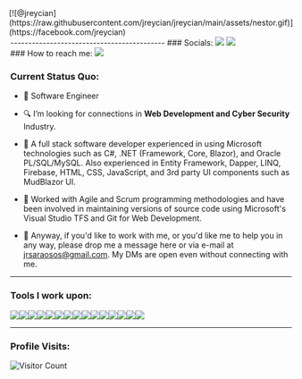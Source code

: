 <div style="display: flex; justify-content: center;">[![@jreycian](https://raw.githubusercontent.com/jreycian/jreycian/main/assets/nestor.gif)](https://facebook.com/jreycian)</div>
------------------------------------------- 
### Socials: 
<a href="https://www.linkedin.com/in/jreycian/"><img src="https://img.shields.io/badge/jreycian-%230077B5.svg?&style=for-the-badge&logo=linkedin&logoColor=white"></a> <a href="https://www.facebook.com/jreycian/"><img src="https://img.shields.io/badge/jreycian-1877F2?style=for-the-badge&logo=facebook&logoColor=white"></a>
<br>
### How to reach me: 
<a href="mailto: jrsaraosos@gmail.com">
<img src="https://img.shields.io/badge/-jrsaraosos%40gmail.com-7B83EB?&style=for-the-badge&logo=Microsoft-outlook&logoColor=white" ></a>

### Current Status Quo:

- 💼 Software Engineer
- 🔍 I’m looking for connections in <strong>Web Development and Cyber Security</strong> Industry.
- 💬 A full stack software developer experienced in using Microsoft technologies such as C#, .NET (Framework, Core, Blazor), and Oracle PL/SQL/MySQL. Also experienced in Entity Framework, Dapper, LINQ, Firebase, HTML, CSS, JavaScript, and 3rd party UI components such as MudBlazor UI.</p>

- 💬 Worked with Agile and Scrum programming methodologies and have been involved in maintaining versions of source code using Microsoft's Visual Studio TFS and Git for Web Development.

- 💬 Anyway, if you'd like to work with me, or you'd like me to help you in any way, please drop me a message here or via e-mail at <a href="mailto:jrsaraosos@gmail.com">jrsaraosos@gmail.com</a>. My DMs are open even without connecting with me.

------------------------------------------- 

### Tools I work upon:

<div style="display: flex; flex-wrap: wrap;">
<img src="https://img.shields.io/badge/HTML5-%23E34F26.svg?style=for-the-badge&logo=html5&logoColor=white"> 
<img src="https://img.shields.io/badge/CSS3-%2314354C.svg?style=for-the-badge&logo=css3&logoColor=white"> 
<img src="https://img.shields.io/badge/C%23-%23239120.svg?style=for-the-badge&logo=c-sharp&logoColor=white"> 
<img src="https://img.shields.io/badge/Blazor-512BD4.svg?style=for-the-badge&logo=blazor&logoColor=white"> 
<img src="https://img.shields.io/badge/Bootstrap-563D7C.svg?style=for-the-badge&logo=bootstrap&logoColor=white"> 
<img src="https://img.shields.io/badge/SQL-4479A1.svg?style=for-the-badge&logo=sql&logoColor=white"> 
<img src="https://img.shields.io/badge/MySQL-4479A1.svg?style=for-the-badge&logo=mysql&logoColor=white"> 
<img src="https://img.shields.io/badge/Dapper-FFC107.svg?style=for-the-badge&logo=dapper&logoColor=black"> 
<img src="https://img.shields.io/badge/Oracle-F80000.svg?style=for-the-badge&logo=oracle&logoColor=white"> 
<img src="https://img.shields.io/badge/Visual%20Studio-5C2D91.svg?style=for-the-badge&logo=visual-studio&logoColor=white"> 
<img src="https://img.shields.io/badge/Entity%20Framework-512BD4.svg?style=for-the-badge&logo=.net&logoColor=white"> 
<img src="https://img.shields.io/badge/LINQ-512BD4.svg?style=for-the-badge&logo=linq&logoColor=white"> 
<img src="https://img.shields.io/badge/Firebase-FFCA28.svg?style=for-the-badge&logo=firebase&logoColor=black"> 
<img src="https://img.shields.io/badge/Git-F05032.svg?style=for-the-badge&logo=git&logoColor=white"> 
<img src="https://img.shields.io/badge/Microsoft%20TFS-0078D7.svg?style=for-the-badge&logo=visual-studio&logoColor=white">
</div>

------------------------------------------- 

### Profile Visits:
![Visitor Count](https://profile-counter.glitch.me/{jreycian}/count.svg)
